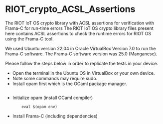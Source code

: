 # RIOT_crypto_ACSL_Assertions
The RIOT IoT OS crypto library with ACSL assertions for verification with Frama-C for run-time errors
The RIOT IoT OS crypto library files present here contains ACSL assertions to check the runtime errors for RIOT OS using the Frama-C tool.

We used Ubuntu version 22.04 in Oracle VirtualBox Version 7.0 to run the Frama-C software. The Frama-C software version was 25.0 (Manganese). 

Please follow the steps below in order to replicate the tests in your device.

* Open the terminal in the Ubuntu OS in VirtualBox or your own device.
* Note some commands may require sudo.
* Install opam first which is the OCaml package manager.
  ``` sudo apt install opam
  ```
* Initialize opam (install OCaml compiler)
  ``` opam init --compiler 4.14.1
      eval $(opam env)
  ```
* Install Frama-C (including dependencies)
  ``` opam install frama-c 
  ```
